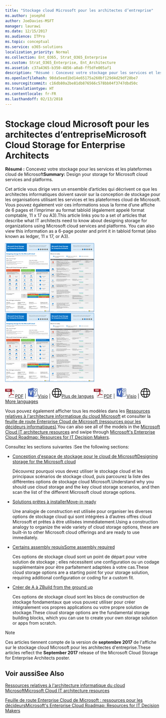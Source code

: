 ```yaml
---
title: "Stockage cloud Microsoft pour les architectes d’entreprise"
ms.author: josephd
author: JoeDavies-MSFT
manager: laurawi
ms.date: 12/15/2017
ms.audience: ITPro
ms.topic: conceptual
ms.service: o365-solutions
localization_priority: Normal
ms.collection: Ent_O365, Strat_O365_Enterprise
ms.custom: Strat_O365_Enterprise, Ent_Architecture
ms.assetid: c37a4365-b350-4856-a0a8-ff5dfe005af1
description: "Résumé : Concevez votre stockage pour les services et les plateformes cloud de Microsoft"
ms.openlocfilehash: 98da5eed1bd14e65175a260bf129d4d29df28be7
ms.sourcegitcommit: c16db80a2be81db876566c578bb04f3747dbd50c
ms.translationtype: HT
ms.contentlocale: fr-FR
ms.lasthandoff: 02/13/2018
---
```

# <a name="microsoft-cloud-storage-for-enterprise-architects"></a><span data-ttu-id="774d6-103">Stockage cloud Microsoft pour les architectes d’entreprise</span><span class="sxs-lookup"><span data-stu-id="774d6-103">Microsoft Cloud Storage for Enterprise Architects</span></span>

 <span data-ttu-id="774d6-104">**Résumé :** Concevez votre stockage pour les services et les plateformes cloud de Microsoft</span><span class="sxs-lookup"><span data-stu-id="774d6-104">**Summary:** Design your storage for Microsoft cloud services and platforms.</span></span>
  
<span data-ttu-id="774d6-p101">Cet article vous dirige vers un ensemble d’articles qui décrivent ce que les architectes informatiques doivent savoir sur la conception de stockage pour les organisations utilisant les services et les plateformes cloud de Microsoft. Vous pouvez également voir ces informations sous la forme d’une affiche de 6 pages et l’imprimer au format tabloïd (également appelé format comptable, 11 x 17 ou A3).</span><span class="sxs-lookup"><span data-stu-id="774d6-p101">This article links you to a set of articles that describe what IT architects need to know about designing storage for organizations using Microsoft cloud services and platforms. You can also view this information as a 6-page poster and print it in tabloid format (also known as ledger, 11 x 17, or A3).</span></span>
  
<span data-ttu-id="774d6-107">[![Image miniature représentant le modèle de stockage cloud Microsoft](images/0d4e2eb9-1109-4b3b-bf9e-2f3eff2e2cc4.png)  
](https://www.microsoft.com/download/details.aspx?id=49552)</span><span class="sxs-lookup"><span data-stu-id="774d6-107">[![Thumb image for Microsoft cloud storage model](images/0d4e2eb9-1109-4b3b-bf9e-2f3eff2e2cc4.png)  
](https://www.microsoft.com/download/details.aspx?id=49552)</span></span>
  
<span data-ttu-id="774d6-108">![Fichier PDF](images/ITPro_Other_PDFicon.png)[PDF](https://go.microsoft.com/fwlink/p/?linkid=842079) | ![Fichier Visio](images/ITPro_Other_VisioIcon.jpg)[Visio](https://go.microsoft.com/fwlink/p/?linkid=842080) | ![Affichage d'une page contenant des versions dans d'autres langues](images/e16c992d-b0f8-48ae-bf44-db7a9fcaab9e.png)[Plus de langues](https://www.microsoft.com/download/details.aspx?id=49552)</span><span class="sxs-lookup"><span data-stu-id="774d6-108">![PDF file](images/ITPro_Other_PDFicon.png)[PDF](https://go.microsoft.com/fwlink/p/?linkid=842079) | ![Visio file](images/ITPro_Other_VisioIcon.jpg)[Visio](https://go.microsoft.com/fwlink/p/?linkid=842080) | ![See a page with versions in additional languages](images/e16c992d-b0f8-48ae-bf44-db7a9fcaab9e.png)[More languages](https://www.microsoft.com/download/details.aspx?id=49552)</span></span>
  
<span data-ttu-id="774d6-109">Vous pouvez également afficher tous les modèles dans les [Ressources relatives à l'architecture informatique du cloud Microsoft](microsoft-cloud-it-architecture-resources.md) et consulter la [feuille de route Enterprise Cloud de Microsoft (ressources pour les décideurs informatiques)](https://aka.ms/cloudarchitecture).</span><span class="sxs-lookup"><span data-stu-id="774d6-109">You can also see all of the models in the [Microsoft Cloud IT architecture resources](microsoft-cloud-it-architecture-resources.md) and swipe through [Microsoft's Enterprise Cloud Roadmap: Resources for IT Decision Makers](https://aka.ms/cloudarchitecture).</span></span>
  
<span data-ttu-id="774d6-110">Consultez les sections suivantes :</span><span class="sxs-lookup"><span data-stu-id="774d6-110">See the following sections:</span></span>
  
- [<span data-ttu-id="774d6-111">Conception d'espace de stockage pour le cloud de Microsoft</span><span class="sxs-lookup"><span data-stu-id="774d6-111">Designing storage for the Microsoft cloud</span></span>](designing-storage-for-the-microsoft-cloud.md)
    
    <span data-ttu-id="774d6-112">Découvrez pourquoi vous devez utiliser le stockage cloud et les principaux scénarios de stockage cloud, puis parcourez la liste des différentes options de stockage cloud Microsoft.</span><span class="sxs-lookup"><span data-stu-id="774d6-112">Understand why you should use cloud storage and the key cloud storage scenarios, and then scan the list of the different Microsoft cloud storage options.</span></span>
    
- [<span data-ttu-id="774d6-113">Solutions prêtes à installer</span><span class="sxs-lookup"><span data-stu-id="774d6-113">Move-in ready</span></span>](move-in-ready.md)
    
    <span data-ttu-id="774d6-114">Une analogie de construction est utilisée pour organiser les diverses options de stockage cloud qui sont intégrées à d’autres offres cloud Microsoft et prêtes à être utilisées immédiatement.</span><span class="sxs-lookup"><span data-stu-id="774d6-114">Using a construction analogy to organize the wide variety of cloud storage options, these are built-in to other Microsoft cloud offerings and are ready to use immediately.</span></span>
    
- [<span data-ttu-id="774d6-115">Certains assembly requis</span><span class="sxs-lookup"><span data-stu-id="774d6-115">Some assembly required</span></span>](some-assembly-required.md)
    
    <span data-ttu-id="774d6-116">Ces options de stockage cloud sont un point de départ pour votre solution de stockage ; elles nécessitent une configuration ou un codage supplémentaire pour être parfaitement adaptées à votre cas.</span><span class="sxs-lookup"><span data-stu-id="774d6-116">These cloud storage options are a starting point for your storage solution, requiring additional configuration or coding for a custom fit.</span></span>
    
- [<span data-ttu-id="774d6-117">Créer de A à Z</span><span class="sxs-lookup"><span data-stu-id="774d6-117">Build from the ground up</span></span>](build-from-the-ground-up.md)
    
    <span data-ttu-id="774d6-118">Ces options de stockage cloud sont les blocs de construction de stockage fondamentaux que vous pouvez utiliser pour créer intégralement vos propres applications ou votre propre solution de stockage.</span><span class="sxs-lookup"><span data-stu-id="774d6-118">These cloud storage options are the fundamental storage building blocks, which you can use to create your own storage solution or apps from scratch.</span></span>
    
> [!NOTE]
> <span data-ttu-id="774d6-119">Ces articles tiennent compte de la version de **septembre 2017** de l'affiche sur le stockage cloud Microsoft pour les architectes d'entreprise.</span><span class="sxs-lookup"><span data-stu-id="774d6-119">These articles reflect the **September 2017** release of the Microsoft Cloud Storage for Enterprise Architects poster.</span></span>
  
## <a name="see-also"></a><span data-ttu-id="774d6-120">Voir aussi</span><span class="sxs-lookup"><span data-stu-id="774d6-120">See Also</span></span>

[<span data-ttu-id="774d6-121">Ressources relatives à l'architecture informatique du cloud Microsoft</span><span class="sxs-lookup"><span data-stu-id="774d6-121">Microsoft Cloud IT architecture resources</span></span>](microsoft-cloud-it-architecture-resources.md)

[<span data-ttu-id="774d6-122">Feuille de route Enterprise Cloud de Microsoft : ressources pour les décideurs</span><span class="sxs-lookup"><span data-stu-id="774d6-122">Microsoft's Enterprise Cloud Roadmap: Resources for IT Decision Makers</span></span>](https://sway.com/FJ2xsyWtkJc2taRD)



